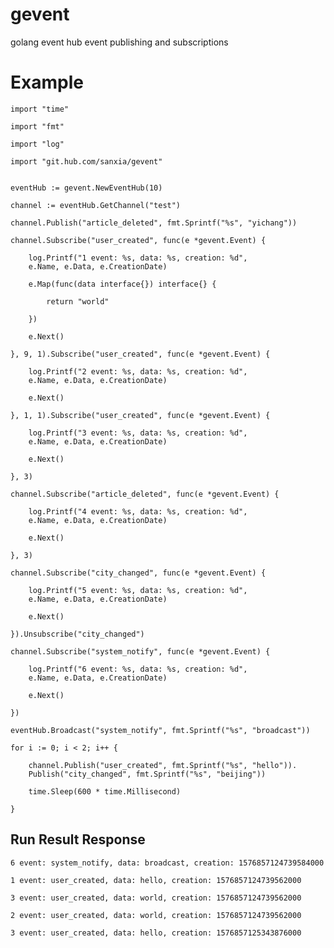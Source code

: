 # gevent
golang event hub
event publishing and subscriptions

Example
=====


    import "time"

    import "fmt"

    import "log"

    import "git.hub.com/sanxia/gevent"


    eventHub := gevent.NewEventHub(10)

    channel := eventHub.GetChannel("test")

    channel.Publish("article_deleted", fmt.Sprintf("%s", "yichang"))

    channel.Subscribe("user_created", func(e *gevent.Event) {

        log.Printf("1 event: %s, data: %s, creation: %d",
        e.Name, e.Data, e.CreationDate)

        e.Map(func(data interface{}) interface{} {

            return "world"

        })

        e.Next()

    }, 9, 1).Subscribe("user_created", func(e *gevent.Event) {

        log.Printf("2 event: %s, data: %s, creation: %d",
        e.Name, e.Data, e.CreationDate)

        e.Next()

    }, 1, 1).Subscribe("user_created", func(e *gevent.Event) {

        log.Printf("3 event: %s, data: %s, creation: %d",
        e.Name, e.Data, e.CreationDate)

        e.Next()

    }, 3)

    channel.Subscribe("article_deleted", func(e *gevent.Event) {

        log.Printf("4 event: %s, data: %s, creation: %d",
        e.Name, e.Data, e.CreationDate)

        e.Next()

    }, 3)

    channel.Subscribe("city_changed", func(e *gevent.Event) {

        log.Printf("5 event: %s, data: %s, creation: %d",
        e.Name, e.Data, e.CreationDate)

        e.Next()

    }).Unsubscribe("city_changed")

    channel.Subscribe("system_notify", func(e *gevent.Event) {

        log.Printf("6 event: %s, data: %s, creation: %d",
        e.Name, e.Data, e.CreationDate)

        e.Next()

    })

    eventHub.Broadcast("system_notify", fmt.Sprintf("%s", "broadcast"))

    for i := 0; i < 2; i++ {

        channel.Publish("user_created", fmt.Sprintf("%s", "hello")).
        Publish("city_changed", fmt.Sprintf("%s", "beijing"))

        time.Sleep(600 * time.Millisecond)

    }


Run Result Response
-----

    6 event: system_notify, data: broadcast, creation: 1576857124739584000

    1 event: user_created, data: hello, creation: 1576857124739562000

    3 event: user_created, data: world, creation: 1576857124739562000

    2 event: user_created, data: world, creation: 1576857124739562000

    3 event: user_created, data: hello, creation: 1576857125343876000

